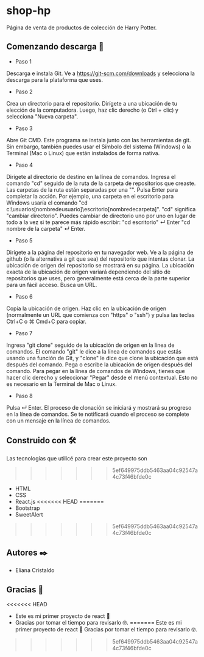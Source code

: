# shop-hp

Página de venta de productos de colección de Harry Potter.

## Comenzando descarga 🚀

* Paso 1

Descarga e instala Git. Ve a https://git-scm.com/downloads y selecciona la descarga para la plataforma que uses.

* Paso 2

Crea un directorio para el repositorio. Dirígete a una ubicación de tu elección de la computadora. Luego, haz clic derecho (o Ctrl + clic) y selecciona "Nueva carpeta".

* Paso 3

Abre Git CMD. Este programa se instala junto con las herramientas de git. Sin embargo, también puedes usar el Símbolo del sistema (Windows) o la Terminal (Mac o Linux) que están instalados de forma nativa.

* Paso 4

Dirígete al directorio de destino en la línea de comandos. Ingresa el comando "cd" seguido de la ruta de la carpeta de repositorios que creaste. Las carpetas de la ruta están separadas por una "\". Pulsa Enter para completar la acción.
Por ejemplo, una carpeta en el escritorio para Windows usaría el comando "cd c:\usuarios\[nombredeusuario]\escritorio\[nombredecarpeta]".
"cd" significa "cambiar directorio".
Puedes cambiar de directorio uno por uno en lugar de todo a la vez si te parece más rápido escribir: "cd escritorio" ↵ Enter "cd nombre de la carpeta" ↵ Enter.

* Paso 5

Dirígete a la página del repositorio en tu navegador web. Ve a la página de github (o la alternativa a git que sea) del repositorio que intentas clonar. La ubicación de origen del repositorio se mostrará en su página.
La ubicación exacta de la ubicación de origen variará dependiendo del sitio de repositorios que uses, pero generalmente está cerca de la parte superior para un fácil acceso. Busca un URL.

* Paso 6

Copia la ubicación de origen. Haz clic en la ubicación de origen (normalmente un URL que comienza con "https" o "ssh") y pulsa las teclas Ctrl+C o ⌘ Cmd+C para copiar.

* Paso 7

Ingresa "git clone" seguido de la ubicación de origen en la línea de comandos. El comando "git" le dice a la línea de comandos que estás usando una función de Git, y "clone" le dice que clone la ubicación que está después del comando. Pega o escribe la ubicación de origen después del comando.
Para pegar en la línea de comandos de Windows, tienes que hacer clic derecho y seleccionar "Pegar" desde el menú contextual. Esto no es necesario en la Terminal de Mac o Linux.

* Paso 8

Pulsa ↵ Enter. El proceso de clonación se iniciará y mostrará su progreso en la línea de comandos. Se te notificará cuando el proceso se complete con un mensaje en la línea de comandos.

## Construido con 🛠️
Las tecnologías que utilicé para crear este proyecto son
>>>>>>> 5ef649975ddb5463aa04c92547a4c73f46bfde0c

* HTML
* CSS
* React.js
<<<<<<< HEAD
=======
* Bootstrap
* SweetAlert
>>>>>>> 5ef649975ddb5463aa04c92547a4c73f46bfde0c

## Autores ✒️

* Eliana Cristaldo

## Gracias 🎁

<<<<<<< HEAD
* Este es mi primer proyecto de react 📢
* Gracias por tomar el tiempo para revisarlo 🤓.
=======
Este es mi primer proyecto de react 📢
Gracias por tomar el tiempo para revisarlo 🤓.
>>>>>>> 5ef649975ddb5463aa04c92547a4c73f46bfde0c
